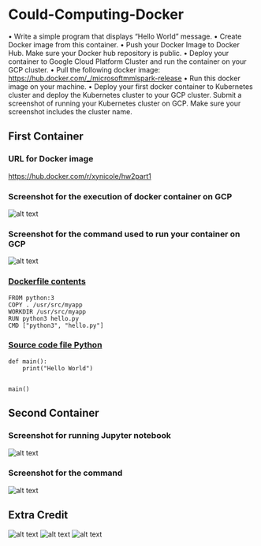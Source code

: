 # Could-Computing-Docker
• Write a simple program that displays “Hello World” message.
• Create Docker image from this container.
• Push your Docker Image to Docker Hub. Make sure your Docker hub
repository is public.
• Deploy your container to Google Cloud Platform Cluster and run the
container on your GCP cluster.
• Pull the following docker image: https://hub.docker.com/_/microsoftmmlspark-release
• Run this docker image on your machine.
• Deploy your first docker container to Kubernetes cluster and deploy
the Kubernetes cluster to your GCP cluster. Submit a screenshot of running
your Kubernetes cluster on GCP. Make sure your screenshot includes the
cluster name.

## First Container
### URL for Docker image
https://hub.docker.com/r/xynicole/hw2part1

### Screenshot for the execution of docker container on GCP
![alt text](https://github.com/xynicole/Could-Computing-HW2/blob/main/Docker/P1GCP%20output.png)

### Screenshot for the command used to run your container on GCP
![alt text](https://github.com/xynicole/Could-Computing-HW2/blob/main/Docker/P1docker%20command.png)

###  [Dockerfile contents](https://github.com/xynicole/Could-Computing-HW2/blob/main/Docker/Dockerfile)
```
FROM python:3
COPY . /usr/src/myapp
WORKDIR /usr/src/myapp
RUN python3 hello.py
CMD ["python3", "hello.py"]
```

### [Source code file Python](https://github.com/xynicole/Could-Computing-HW2/blob/main/Docker/hello.py)
```
def main():
    print("Hello World")


main()
```

## Second Container

### Screenshot for running Jupyter notebook
![alt text](https://github.com/xynicole/Could-Computing-HW2/blob/main/Docker/p2Jupyter%20output.png)

### Screenshot for the command 
![alt text](https://github.com/xynicole/Could-Computing-HW2/blob/main/Docker/P2command.png)

## Extra Credit
![alt text](https://github.com/xynicole/Could-Computing-HW2/blob/main/Docker/extra%20credit%20output.png)
![alt text](https://github.com/xynicole/Could-Computing-HW2/blob/main/Docker/extra%20credit%20outputv2.png)
![alt text](https://github.com/xynicole/Could-Computing-HW2/blob/main/Docker/extra%20credit%20.png)



